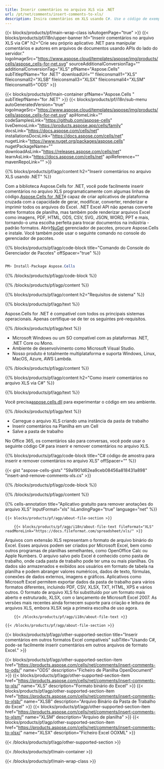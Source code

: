 ```yaml
---
title: Inserir comentários no arquivo XLS via .NET
url: /pt/net/comments/insert-comments-to-xls/ 
description: Insira comentários em XLS usando C#. Use o código de exemplo API para inserir comentários no aplicativo .NET.
---
```

{{< blocks/products/pf/main-wrap-class isAutogenPage="true" >}}
{{< blocks/products/pf/i18n/upper-banner h1="Inserir comentários no arquivo XLS via C#" h2="Crie seu próprio aplicativo .NET para manipular comentários e autores em arquivos de documentos usando APIs do lado do servidor." logoImageSrc="https://www.aspose.cloud/templates/aspose/img/products/cells/aspose_cells-for-net.svg" sourceAdditionalConversionTag="" additionalConversionTag="XLS" pfName="Aspose.Cells" subTitlepfName="for .NET" downloadUrl="" fileiconsmall1="XLS" fileiconsmall2="XLSB" fileiconsmall3="XLSX" fileiconsmall4="XLSM" fileiconsmall5="ODS" >}}

{{< blocks/products/pf/main-container pfName="Aspose.Cells " subTitlepfName="for .NET" >}}
{{< blocks/products/pf/i18n/sub-menu autoGeneratedVersion="true" logoImageSrc="https://www.aspose.cloud/templates/aspose/img/products/cells/aspose_cells-for-net.svg" apiHomeLink="" codeSamplesLink="https://github.com/aspose-cells" liveDemosLink="https://products.aspose.app/cells/family" docsLink="https://docs.aspose.com/cells/net" installationsDocsLink="https://docs.aspose.com/cells/net" nugetLink="https://www.nuget.org/packages/aspose.cells" nugetPackageName="" downloadAsLink="https://releases.aspose.com/cells/net" learnAsLink="https://docs.aspose.com/cells/net" apiReference="" mavenRepoLink="" >}}

{{% blocks/products/pf/agp/content h2="Inserir comentários no arquivo XLS usando .NET" %}}

 Com a biblioteca Aspose.Cells for .NET, você pode facilmente inserir comentários no arquivo XLS programaticamente com algumas linhas de código.[Aspose.Cells for .NET](https://products.aspose.com/cells/net)é capaz de criar aplicativos de plataforma cruzada com a capacidade de gerar, modificar, converter, renderizar e imprimir todos os arquivos do Excel. .NET Excel API não apenas converte entre formatos de planilha, mas também pode renderizar arquivos Excel como imagens, PDF, HTML, ODS, CSV, SVG, JSON, WORD, PPT e mais, tornando-o uma escolha perfeita para trocar documentos na indústria -padrão formatos. Abrir[NuGet](https://www.nuget.org/packages/aspose.cells) gerenciador de pacotes, procure Aspose.Cells e instale. Você também pode usar o seguinte comando no console do gerenciador de pacotes.

{{% blocks/products/pf/agp/code-block title="Comando do Console do Gerenciador de Pacotes" offSpacer="true" %}}

```cs

PM> Install-Package Aspose.Cells

```

{{% /blocks/products/pf/agp/code-block %}}

{{% /blocks/products/pf/agp/content %}}

{{% blocks/products/pf/agp/content h2="Requisitos de sistema" %}}

{{% blocks/products/pf/agp/text %}}

 Aspose.Cells for .NET é compatível com todos os principais sistemas operacionais. Apenas certifique-se de ter os seguintes pré-requisitos.

{{% /blocks/products/pf/agp/text %}}

-  Microsoft Windows ou um SO compatível com as plataformas .NET, .NET Core ou Mono.
-  Ambiente de desenvolvimento como Microsoft Visual Studio.
-  Nosso produto é totalmente multiplataforma e suporta Windows, Linux, MacOS, Azure, AWS Lambda.

{{% /blocks/products/pf/agp/content %}}

{{% blocks/products/pf/agp/content h2="Como inserir comentários no arquivo XLS via C#" %}}

{{% blocks/products/pf/agp/text %}}

 Você precisa[aspose.cells.dll](https://releases.aspose.com/cells/net) para experimentar o código em seu ambiente.

{{% /blocks/products/pf/agp/text %}}

+ Carregue o arquivo XLS criando uma instância da pasta de trabalho
+ Inserir comentários na Planilha em um Cell
 + Salve a pasta de trabalho

No Office 365, os comentários são para conversas, você pode usar o seguinte código C# para inserir e remover comentários no arquivo XLS.

{{% blocks/products/pf/agp/code-block title="C# código de amostra para inserir e remover comentários no arquivo XLS" offSpacer="" %}}

{{< gist "aspose-cells-gists" "59a1901d62ea9ceb08456a818431a898" "insert-and-remove-comments-xls.cs" >}}

{{% /blocks/products/pf/agp/code-block %}}

{{% /blocks/products/pf/agp/content %}}



{{% cells-annotation title="Aplicativo gratuito para remover anotações do arquivo XLS" InputFormat="xls" IsLandingPage="true" language="net" %}}

<!-- aboutfile Starts -->

    {{< blocks/products/pf/agp/about-file-section >}}

        {{< blocks/products/pf/agp/i18n/about-file-text fileFormat="XLS" readMoreLink="https://docs.fileformat.com/spreadsheet/xls/" >}}
Arquivos com extensão XLS representam o formato de arquivo binário do Excel. Esses arquivos podem ser criados por Microsoft Excel, bem como outros programas de planilhas semelhantes, como OpenOffice Calc ou Apple Numbers. O arquivo salvo pelo Excel é conhecido como pasta de trabalho, onde cada pasta de trabalho pode ter uma ou mais planilhas. Os dados são armazenados e exibidos aos usuários em formato de tabela na planilha e podem abranger valores numéricos, dados de texto, fórmulas, conexões de dados externos, imagens e gráficos. Aplicativos como Microsoft Excel permitem exportar dados da pasta de trabalho para vários formatos diferentes, incluindo PDF, CSV, XLSX, TXT, HTML, XPS e vários outros. O formato de arquivo XLS foi substituído por um formato mais aberto e estruturado, XLSX, com o lançamento de Microsoft Excel 2007. As versões mais recentes ainda fornecem suporte para criação e leitura de arquivos XLS, embora XLSX seja a primeira escolha de uso agora.

        {{< /blocks/products/pf/agp/i18n/about-file-text >}}

    {{< /blocks/products/pf/agp/about-file-section >}}

<!-- aboutfile Ends -->

{{< blocks/products/pf/agp/other-supported-section title="Inserir comentários em outros formatos Excel compatíveis" subTitle="Usando C#, pode-se facilmente inserir comentários em outros arquivos de formato Excel." >}}

{{< blocks/products/pf/agp/other-supported-section-item href="https://products.aspose.com/cells/net/comments/insert-comments-to-ods/" name="ODS" description="Ficheiro de Planilha OpenDocument" >}}
{{< blocks/products/pf/agp/other-supported-section-item href="https://products.aspose.com/cells/net/comments/insert-comments-to-xls/" name="XLS" description="Formato binário do Excel" >}}
{{< blocks/products/pf/agp/other-supported-section-item href="https://products.aspose.com/cells/net/comments/insert-comments-to-xlsb/" name="XLSB" description="Arquivo Binário da Pasta de Trabalho do Excel" >}}
{{< blocks/products/pf/agp/other-supported-section-item href="https://products.aspose.com/cells/net/comments/insert-comments-to-xlsm/" name="XLSM" description="Arquivo de planilha" >}}
{{< blocks/products/pf/agp/other-supported-section-item href="https://products.aspose.com/cells/net/comments/insert-comments-to-xlsx/" name="XLSX" description="Ficheiro Excel OOXML" >}}

{{< /blocks/products/pf/agp/other-supported-section >}}

{{< /blocks/products/pf/main-container >}}
    
{{< /blocks/products/pf/main-wrap-class >}}
